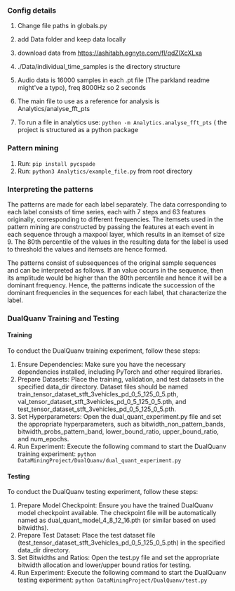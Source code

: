 ### Config details 

1. Change file paths in globals.py
2. add Data folder and keep data locally
3. download data from https://ashitabh.egnyte.com/fl/qdZlXcXLxa

4. ./Data/individual_time_samples is the directory structure
5. Audio data is 16000 samples in each .pt file (The parkland readme might've a typo), freq 8000Hz so 2 seconds
6. The main file to use as a reference for analysis is Analytics/analyse_fft_pts
7. To run a file in analytics use: ```python -m Analytics.analyse_fft_pts``` ( the project is structured as a python package

### Pattern mining
1. Run: ```pip install pycspade```
2. Run: ```python3 Analytics/example_file.py``` from root directory

### Interpreting the patterns
The patterns are made for each label separately. The data corresponding to each label consists of time series, each with 7 steps and 63 features originally, corresponding to different frequencies. The itemsets used in the pattern mining are constructed by passing the features at each event in each sequence through a maxpool layer, which results in an itemset of size 9. The 80th percentile of the values in the resulting data for the label is used to threshold the values and itemsets are hence formed. 

The patterns consist of subsequences of the original sample sequences and can be interpreted as follows. If an value occurs in the sequence, then its amplitude would be higher than the 80th percentile and hence it will be a dominant frequency. Hence, the patterns indicate the succession of the dominant frequencies in the sequences for each label, that characterize the label.

### DualQuanv Training and Testing
#### Training
To conduct the DualQuanv training experiment, follow these steps:

1. Ensure Dependencies: Make sure you have the necessary dependencies installed, including PyTorch and other required libraries.
2. Prepare Datasets: Place the training, validation, and test datasets in the specified data_dir directory. Dataset files should be named train_tensor_dataset_stft_3vehicles_pd_0_5_125_0_5.pth, val_tensor_dataset_stft_3vehicles_pd_0_5_125_0_5.pth, and test_tensor_dataset_stft_3vehicles_pd_0_5_125_0_5.pth.
3. Set Hyperparameters: Open the dual_quant_experiment.py file and set the appropriate hyperparameters, such as bitwidth_non_pattern_bands, bitwidth_probs_pattern_band, lower_bound_ratio, upper_bound_ratio, and num_epochs.
4. Run Experiment: Execute the following command to start the DualQuanv training experiment: ```python DataMiningProject/DualQuanv/dual_quant_experiment.py```

#### Testing
To conduct the DualQuanv testing experiment, follow these steps:

1. Prepare Model Checkpoint: Ensure you have the trained DualQuanv model checkpoint available. The checkpoint file will be automatically named as dual_quant_model_4_8_12_16.pth (or similar based on used bitwidths).
2. Prepare Test Dataset: Place the test dataset file (test_tensor_dataset_stft_3vehicles_pd_0_5_125_0_5.pth) in the specified data_dir directory.
3. Set Bitwidths and Ratios: Open the test.py file and set the appropriate bitwidth allocation and lower/upper bound ratios for testing.
4. Run Experiment: Execute the following command to start the DualQuanv testing experiment: ```python DataMiningProject/DualQuanv/test.py```
